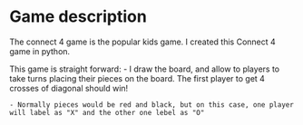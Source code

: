 # Game description
 The connect 4 game is the popular kids game. I created this Connect 4 game in python.

 This game is straight forward:
    - I draw the board, and allow to players to take turns placing their pieces on the board. The first player to get 4 crosses of diagonal should win!

    - Normally pieces would be red and black, but on this case, one player will label as "X" and the other one lebel as "O"